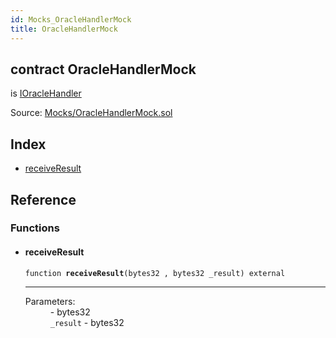 ```yaml
---
id: Mocks_OracleHandlerMock
title: OracleHandlerMock
---
```


<div class="contract-doc"><div class="contract"><h2 class="contract-header"><span class="contract-kind">contract</span> OracleHandlerMock</h2><p class="base-contracts"><span>is</span> <a href="PushOracles_IOracleHandler.html">IOracleHandler</a></p><div class="source">Source: <a href="https://github.com/levelkdev/tidbit/blob/v0.1.0/contracts/Mocks/OracleHandlerMock.sol" target="_blank">Mocks/OracleHandlerMock.sol</a></div></div><div class="index"><h2>Index</h2><ul><li><a href="Mocks_OracleHandlerMock.html#receiveResult">receiveResult</a></li></ul></div><div class="reference"><h2>Reference</h2><div class="functions"><h3>Functions</h3><ul><li><div class="item function"><span id="receiveResult" class="anchor-marker"></span><h4 class="name">receiveResult</h4><div class="body"><code class="signature">function <strong>receiveResult</strong><span>(bytes32 , bytes32 _result) </span><span>external </span></code><hr/><dl><dt><span class="label-parameters">Parameters:</span></dt><dd><div><code></code> - bytes32</div><div><code>_result</code> - bytes32</div></dd></dl></div></div></li></ul></div></div></div>
